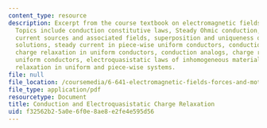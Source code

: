 ```yaml
---
content_type: resource
description: Excerpt from the course textbook on electromagnetic fields and energy.
  Topics include conduction constitutive laws, Steady Ohmic conduction, distributed
  current sources and associated fields, superposition and uniqueness of steady conduction
  solutions, steady current in piece-wise uniform conductors, conduction analogs,
  charge relaxation in uniform conductors, conduction analogs, charge relaxation in
  uniform conductors, electroquasistatic laws of inhomogeneous materials, and charge
  relaxation in uniform and piece-wise systems.
file: null
file_location: /coursemedia/6-641-electromagnetic-fields-forces-and-motion-spring-2005/f32562b25a0e6f0e8ae8e2fe4e595d56_07.pdf
file_type: application/pdf
resourcetype: Document
title: Conduction and Electroquasistatic Charge Relaxation
uid: f32562b2-5a0e-6f0e-8ae8-e2fe4e595d56
---
```

